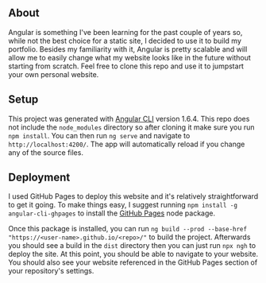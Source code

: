 ## About

Angular is something I've been learning for the past couple of years so, while not the best choice for a static site, I decided to use it to build my portfolio. Besides my familiarity with it, Angular is pretty scalable and will allow me to easily change what my website looks like in the future without starting from scratch. Feel free to clone this repo and use it to jumpstart your own personal website.

## Setup

This project was generated with [Angular CLI](https://github.com/angular/angular-cli) version 1.6.4. This repo does not include the `node_modules` directory so after cloning it make sure you run `npm install`. You can then run `ng serve` and navigate to `http://localhost:4200/`. The app will automatically reload if you change any of the source files.

## Deployment

I used GitHub Pages to deploy this website and it's relatively straightforward to get it going. To make things easy, I suggest running `npm install -g angular-cli-ghpages` to install the [GitHub Pages](https://github.com/angular-schule/angular-cli-ghpages) node package.

Once this package is installed, you can run `ng build --prod --base-href "https://<user-name>.github.io/<repo>/"` to build the project. Afterwards you should see a build in the `dist` directory then you can just run `npx ngh` to deploy the site. At this point, you should be able to navigate to your website. You should also see your website referenced in the GitHub Pages section of your repository's settings.
